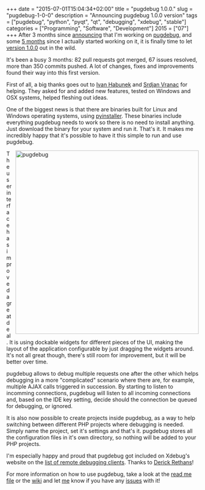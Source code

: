 +++
date = "2015-07-01T15:04:34+02:00"
title = "pugdebug 1.0.0."
slug = "pugdebug-1-0-0"
description = "Announcing pugdebug 1.0.0 version"
tags = ["pugdebug", "python", "pyqt", "qt", "debugging", "xdebug", "stable"]
categories = ["Programming", "Software", "Development"]
2015 = ["07"]
+++
After 3 months since <a href="http://robertbasic.com/blog/introducing-pugdebug">announcing</a>  that I'm working on <a href="https://github.com/robertbasic/pugdebug">pugdebug</a>, and some <a href="https://github.com/robertbasic/pugdebug/commit/9ea2b01ea439068bbecfbaa9a248d94936f2b6fa">5 months</a>  since I actually started working on it, it is finally time to let <a href="https://github.com/robertbasic/pugdebug/releases/tag/v1.0.0">version 1.0.0</a>  out in the wild.

It's been a busy 3 months: 82 pull requests got merged, 67 issues resolved, more than 350 commits pushed. A lot of changes, fixes and improvements found their way into this first version.

First of all, a big thanks goes out to <a href="https://twitter.com/ihabunek">Ivan Habunek</a>  and <a href="https://twitter.com/vranac">Srdjan Vranac</a>  for helping. They asked for and added new features, tested on Windows and OSX systems, helped fleshing out ideas.

One of the biggest news is that there are binaries built for Linux and Windows operating systems, using <a href="https://github.com/pyinstaller/pyinstaller">pyinstaller</a>. These binaries include everything pugdebug needs to work so there is no need to install anything. Just download the binary for your system and run it. That's it. It makes me incredibly happy that it's possible to have it this simple to run and use pugdebug.

<a href="http://robertbasic.com/static/img/posts/pugdebug100-big.png"><img src="http://robertbasic.com/static/img/posts/pugdebug100.png" unselectable="on" style="cursor: default; float: right; margin: 0px 0px 10px 10px;" alt="pugdebug" width="480"></a>

The user interface has improved a great deal. It is using dockable widgets for different pieces of the UI, making the layout of the application configurable by just dragging the widgets around. It's not all great though, there's still room for improvement, but it will be better over time.

pugdebug allows to debug multiple requests one after the other which helps debugging in a more "complicated" scenario where there are, for example, multiple AJAX calls triggered in succession. By starting to listen to incomming connections, pugdebug will listen to all incoming connections and, based on the IDE key setting, decide should the connection be queued for debugging, or ignored.

It is also now possible to create projects inside pugdebug, as a way to help switching between different PHP projects where debugging is needed. Simply name the project, set it's settings and that's it. pugdebug stores all the configuration files in it's own directory, so nothing will be added to your PHP projects.

I'm especially happy and proud that pugdebug got included on Xdebug's website on the <a href="http://xdebug.org/docs/remote#clients">list of remote debugging clients</a>. Thanks to <a href="https://twitter.com/derickr">Derick Rethans</a>!

For more information on how to use pugdebug, take a look at the <a href="https://github.com/robertbasic/pugdebug/blob/master/README.md">read me file</a>  or the <a href="https://github.com/robertbasic/pugdebug/wiki">wiki</a> and let <a href="https://twitter.com/robertbasic">me</a>  know if you have any <a href="https://github.com/robertbasic/pugdebug/issues">issues</a>  with it!
